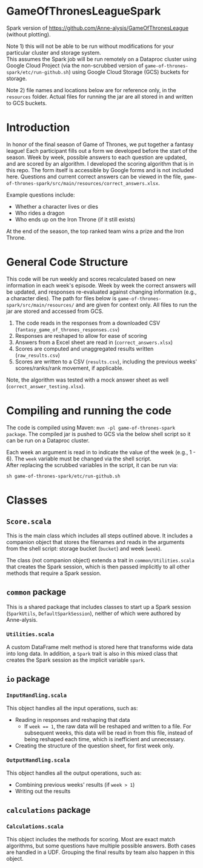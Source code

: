 # GameOfThronesLeagueSpark
Spark version of https://github.com/Anne-alysis/GameOfThronesLeague (without plotting).

Note 1) this will not be able to be run without modifications for your particular cluster and storage system.  
This assumes the Spark job will be run remotely on a Dataproc cluster using Google Cloud Project (via the non-scrubbed 
version of `game-of-thrones-spark/etc/run-github.sh`) using Google Cloud Storage (GCS) buckets for storage.    

Note 2) file names and locations below are for reference only, in the `resources` folder.  Actual files 
for running the jar are all stored in and written to GCS buckets.  

# Introduction

In honor of the final season of Game of Thrones, we put together a fantasy league!  Each participant fills
out a form we developed before the start of the season. Week by week, possible answers to each question are updated, and 
are scored by an algorithm. I developed the scoring algorithm that is in this repo. The form itself is accessible by Google 
forms and is not included here. Questions and current correct answers can be viewed in the file, `game-of-thrones-spark/src/main/resources/correct_answers.xlsx`. 

Example questions include:
 
 * Whether a character lives or dies
 * Who rides a dragon
 * Who ends up on the Iron Throne (if it still exists)

At the end of the season, the top ranked team wins a prize and the Iron Throne. 


# General Code Structure

This code will be run weekly and scores recalculated based on new information in each week's episode.  Week by 
week the correct answers will be updated, and responses re-evaluated against changing information (e.g., 
a character dies).  The path for files below is `game-of-thrones-spark/src/main/resources/` and are given for context 
only.  All files to run the jar are stored and accessed from GCS.  

1) The code reads in the responses from a downloaded CSV (`fantasy_game_of_thrones_responses.csv`)
2) Responses are reshaped to allow for ease of scoring
3) Answers from a Excel sheet are read in (`correct_answers.xlsx`)
4) Scores are computed and unaggregated results written (`raw_results.csv`)
5) Scores are written to a CSV (`results.csv`), including the previous weeks' scores/ranks/rank movement, if applicable.  

Note, the algorithm was tested with a mock answer sheet as well (`correct_answer_testing.xlsx`).

# Compiling and running the code

The code is compiled using Maven: `mvn -pl game-of-thrones-spark package`.  The compiled jar is pushed to GCS via the below
shell script so it can be run on a Dataproc cluster.  

Each week an argument is read in to indicate the value of the week (e.g., 1 - 6). The `week` variable must be changed via the shell script.  
After replacing the scrubbed variables in the script, it can be run via:

`sh game-of-thrones-spark/etc/run-github.sh`

# Classes
## `Score.scala`

This is the main class which includes all steps outlined above.  It includes a companion object that stores the filenames and reads in the arguments from the shell script: storage bucket (`bucket`) and week (`week`).  

The class (not companion object) extends a trait in `common/Utilities.scala` that creates the Spark session, which is then passed implicitly to all other methods that require a Spark session.  

## `common` package

This is a shared package that includes classes to start up a Spark session (`SparkUtils`, `DefaultSparkSession`), neither of which were authored by Anne-alysis.  

### `Utilities.scala`

A custom DataFrame melt method is stored here that transforms wide data into long data.  In addition, a `Spark` trait is also in this mixed class that creates the Spark session as the implicit variable `spark`.  


## `io` package
### `InputHandling.scala`

This object handles all the input operations, such as:
 * Reading in responses and reshaping that data 
    * If `week == 1`, the raw data will be reshaped and written to a file.  For subsequent weeks,
    this data will be read in from this file, instead of being reshaped each time, which is inefficient and unnecessary.
 * Creating the structure of the question sheet, for first week only.  
 
 ### `OutputHandling.scala`

This object handles all the output operations, such as:
* Combining previous weeks' results (if `week > 1`)
 * Writing out the results
 
 ## `calculations` package
### `Calculations.scala`
This object includes the methods for scoring.  Most are exact match algorithms, but
some questions have multiple possible answers.  Both cases are handled in a UDF.  Grouping the final
results by team also happen in this object.  



